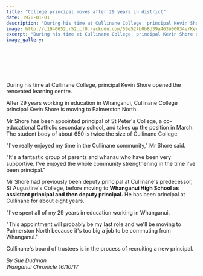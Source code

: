 ```yaml
---
title: "College principal moves after 29 years in district"
date: 1970-01-01
description: "During his time at Cullinane College, principal Kevin Shore opened the renovated learning centre..."
image: http://c1940652.r52.cf0.rackcdn.com/59e527b0b8d39a463b00034e/Kevin-Shore-leaving-cullinane.jpg
excerpt: "During his time at Cullinane College, principal Kevin Shore opened the renovated learning centre."
image_gallery:
    
    
    
    
    
---
```


<p><span>During his time at Cullinane College, principal Kevin Shore opened the renovated learning centre.</span></p>
<p class="element element-paragraph">After 29 years working in education in Whanganui, Cullinane College principal Kevin Shore is moving to Palmerston North.</p>
<p class="element element-paragraph">Mr Shore has been appointed principal of St Peter's College, a co-educational Catholic secondary school, and takes up the position in March. The student body of about 650 is twice the size of Cullinane College.</p>
<p class="element element-paragraph">"I've really enjoyed my time in the Cullinane community," Mr Shore said.</p>
<p class="element element-paragraph">"It's a fantastic group of parents and whanau who have been very supportive. I've enjoyed the whole community strengthening in the time I've been principal."</p>
<p class="element element-paragraph">Mr Shore had previously been deputy principal at Cullinane's predecessor, St Augustine's College, before moving to <strong>Whanganui High School as assistant principal and then deputy principal.</strong> He has been principal at Cullinane for about eight years.</p>
<p class="element element-paragraph">"I've spent all of my 29 years in education working in Whanganui.</p>
<p class="element element-paragraph">"This appointment will probably be my last role and we'll be moving to Palmerston North because it's too big a job to be commuting from Whanganui."</p>
<p class="element element-paragraph">Cullinane's board of trustees is in the process of recruiting a new principal.</p>
<p><em>By Sue Dudman<br />Wanganui Chronicle 16/10/17</em></p>

